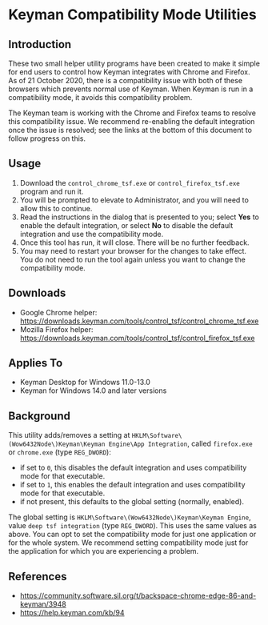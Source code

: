 # Keyman Compatibility Mode Utilities

## Introduction

These two small helper utility programs have been created to make it simple for end users to control how Keyman integrates with Chrome and Firefox. As of 21 October 2020, there is a compatibility issue with both of these browsers which prevents normal use of Keyman. When Keyman is run in a compatibility mode, it avoids this compatibility problem.

The Keyman team is working with the Chrome and Firefox teams to resolve this compatibility issue. We recommend re-enabling the default integration once the issue is resolved; see the links at the bottom of this document to follow progress on this.

## Usage

1. Download the `control_chrome_tsf.exe` or `control_firefox_tsf.exe` program and run it.
2. You will be prompted to elevate to Administrator, and you will need to allow this to continue.
3. Read the instructions in the dialog that is presented to you; select **Yes** to enable the default integration, or select **No** to disable the default integration and use the compatibility mode.
4. Once this tool has run, it will close. There will be no further feedback.
5. You may need to restart your browser for the changes to take effect. You do not need to run the tool again unless you want to change the compatibility mode.

## Downloads

* Google Chrome helper: https://downloads.keyman.com/tools/control_tsf/control_chrome_tsf.exe
* Mozilla Firefox helper: https://downloads.keyman.com/tools/control_tsf/control_firefox_tsf.exe

## Applies To

* Keyman Desktop for Windows 11.0-13.0
* Keyman for Windows 14.0 and later versions

## Background

This utility adds/removes a setting at `HKLM\Software\(Wow6432Node\)Keyman\Keyman Engine\App Integration`, called `firefox.exe` or `chrome.exe` (type `REG_DWORD`):
* if set to `0`, this disables the default integration and uses compatibility mode for that executable.
* if set to `1`, this enables the default integration and uses compatibility mode for that executable.
* if not present, this defaults to the global setting (normally, enabled).

The global setting is `HKLM\Software\(Wow6432Node\)Keyman\Keyman Engine`, value `deep tsf integration` (type `REG_DWORD`). This uses the same values as above. You can opt to set the compatibility mode for just one application or for the whole system. We recommend setting compatibility mode just for the application for which you are experiencing a problem.

## References

* https://community.software.sil.org/t/backspace-chrome-edge-86-and-keyman/3948
* https://help.keyman.com/kb/94
